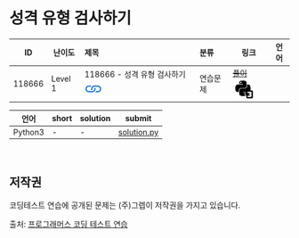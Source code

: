 # 성격 유형 검사하기

| ID     | 난이도  | 제목                                                                                                                      | 분류     | 링크                                                                                                                                     | 언어 |
| ------ | ------- | :------------------------------------------------------------------------------------------------------------------------ | :------- | ---------------------------------------------------------------------------------------------------------------------------------------- | ---- |
| 118666 | Level 1 | 118666 - 성격 유형 검사하기 [![문제](/assets/link.svg)](https://school.programmers.co.kr/learn/courses/30/lessons/118666) | 연습문제 | [~~풀이~~](/solutions/성격%20유형%20검사하기/README.md) [![python3](/assets/python3.svg)](/solutions/성격%20유형%20검사하기/solution.py) |      | [![python3](/assets/python3.svg)](solution.py) |

| 언어    | short | solution | submit                     |
| ------- | ----- | -------- | -------------------------- |
| Python3 | -     | -        | [solution.py](solution.py) |

<br>

## 저작권

코딩테스트 연습에 공개된 문제는 (주)그렙이 저작권을 가지고 있습니다.

출처: [프로그래머스 코딩 테스트 연습](https://programmers.co.kr/learn/challenges)
